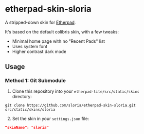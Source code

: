 # etherpad-skin-sloria

A stripped-down skin for [Etherpad](https://github.com/ether/etherpad-lite).

It's based on the default colibris skin, with a few tweaks:

- Minimal home page with no "Recent Pads" list
- Uses system font
- Higher contrast dark mode

## Usage

### Method 1: Git Submodule

1. Clone this repository into your `etherpad-lite/src/static/skins` directory:

```console
git clone https://github.com/sloria/etherpad-skin-sloria.git src/static/skins/sloria
```

2. Set the skin in your `settings.json` file:

```json
"skinName": "sloria"
```

<!-- ### Method 2: Docker

This repo publishes a Docker image that is the same as the official Etherpad image, but with this skin installed and enabled by default.

```
docker pull sloria/etherpad-lite
``` -->
